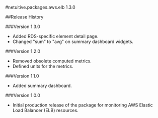 #netuitive.packages.aws.elb 1.3.0

##Release History

###Version 1.3.0
* Added RDS-specific element detail page.
* Changed "sum" to "avg" on summary dashboard widgets.

###Version 1.2.0

* Removed obsolete computed metrics.
* Defined units for the metrics.

###Version 1.1.0

* Added summary dashboard.

###Version 1.0.0

* Initial production release of the package for monitoring AWS Elastic Load Balancer (ELB) resources.

